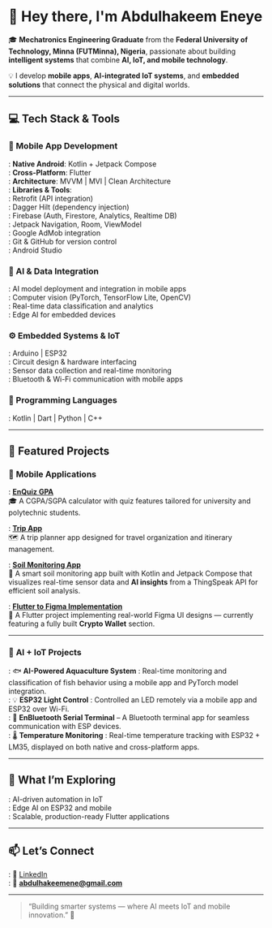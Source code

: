 # 👋 Hey there, I'm Abdulhakeem Eneye  

🎓 **Mechatronics Engineering Graduate** from the **Federal University of Technology, Minna (FUTMinna), Nigeria**, passionate about building **intelligent systems** that combine **AI, IoT, and mobile technology**.  

💡 I develop **mobile apps**, **AI-integrated IoT systems**, and **embedded solutions** that connect the physical and digital worlds.  

---

## 💻 Tech Stack & Tools  

### 📱 Mobile App Development  
: **Native Android**: Kotlin + Jetpack Compose  
: **Cross-Platform**: Flutter  
: **Architecture**: MVVM | MVI | Clean Architecture  
: **Libraries & Tools**:  
  : Retrofit (API integration)  
  : Dagger Hilt (dependency injection)  
  : Firebase (Auth, Firestore, Analytics, Realtime DB)  
  : Jetpack Navigation, Room, ViewModel  
  : Google AdMob integration  
  : Git & GitHub for version control  
  : Android Studio  

### 🧠 AI & Data Integration  
: AI model deployment and integration in mobile apps  
: Computer vision (PyTorch, TensorFlow Lite, OpenCV)  
: Real-time data classification and analytics  
: Edge AI for embedded devices  

### ⚙️ Embedded Systems & IoT  
: Arduino | ESP32  
: Circuit design & hardware interfacing  
: Sensor data collection and real-time monitoring  
: Bluetooth & Wi-Fi communication with mobile apps  

### 💬 Programming Languages  
: Kotlin | Dart | Python | C++  

---

## 🚀 Featured Projects  

### 📱 **Mobile Applications**  
: [**EnQuiz GPA**](https://github.com/abduleneye/CGPA-SGPA-QuizApp/tree/addingCGPA_QUIZ_and_IMPROVING_UI/UX)  
  🎓 A CGPA/SGPA calculator with quiz features tailored for university and polytechnic students.  

: [**Trip App**](https://github.com/abduleneye/TripApp)  
  🗺️ A trip planner app designed for travel organization and itinerary management.  

: [**Soil Monitoring App**](https://github.com/abduleneye/SoilApp)  
  🌱 A smart soil monitoring app built with Kotlin and Jetpack Compose that visualizes real-time sensor data and **AI insights** from a ThingSpeak API for efficient soil analysis.  

: [**Flutter to Figma Implementation**](https://github.com/abduleneye/figma_implementations)  
  🎨 A Flutter project implementing real-world Figma UI designs — currently featuring a fully built **Crypto Wallet** section.  

---

### 🤖 **AI + IoT Projects**  
: 🐟 **AI-Powered Aquaculture System** : Real-time monitoring and classification of fish behavior using a mobile app and PyTorch model integration.  
: 💡 **ESP32 Light Control** : Controlled an LED remotely via a mobile app and ESP32 over Wi-Fi.  
: 📡 **EnBluetooth Serial Terminal** – A Bluetooth terminal app for seamless communication with ESP devices.  
: 🌡️ **Temperature Monitoring** : Real-time temperature tracking with ESP32 + LM35, displayed on both native and cross-platform apps.  

---

## 🌱 What I’m Exploring  
: AI-driven automation in IoT  
: Edge AI on ESP32 and mobile  
: Scalable, production-ready Flutter applications  

---

## 📫 Let’s Connect  
: 💼 [LinkedIn](https://www.linkedin.com/in/abdulhakeem-eneye-127b93274?utm_source=share&utm_campaign=share_via&utm_content=profile&utm_medium=android_app)  
: 📧 **abdulhakeemene@gmail.com**  

---

> “Building smarter systems — where AI meets IoT and mobile innovation.” 🚀
